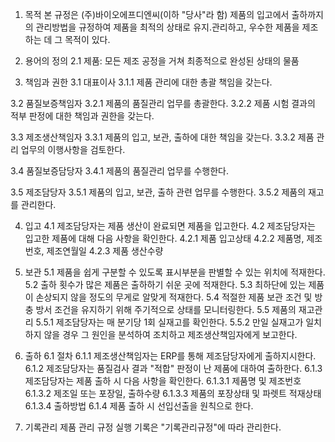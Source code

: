 1. 목적
본 규정은 (주)바이오에프디엔씨(이하 "당사"라 함) 제품의 입고에서 출하까지의 관리방법을 규정하여 제품을 최적의 상태로 유지․관리하고, 우수한 제품을 제조하는 데 그 목적이 있다.

2. 용어의 정의
2.1 제품: 모든 제조 공정을 거쳐 최종적으로 완성된 상태의 물품

3. 책임과 권한
3.1 대표이사
3.1.1 제품 관리에 대한 총괄 책임을 갖는다.

3.2 품질보증책임자
3.2.1 제품의 품질관리 업무를 총괄한다.
3.2.2 제품 시험 결과의 적부 판정에 대한 책임과 권한을 갖는다.

3.3 제조생산책임자
3.3.1 제품의 입고, 보관, 출하에 대한 책임을 갖는다.
3.3.2 제품 관리 업무의 이행사항을 검토한다.

3.4 품질보증담당자
3.4.1 제품의 품질관리 업무를 수행한다.

3.5 제조담당자
3.5.1 제품의 입고, 보관, 출하 관련 업무를 수행한다.
3.5.2 제품의 재고를 관리한다.

4. 입고 
4.1 제조담당자는 제품 생산이 완료되면 제품을 입고한다.
4.2 제조담당자는 입고한 제품에 대해 다음 사항을 확인한다.
4.2.1 제품 입고상태
4.2.2 제품명, 제조번호, 제조연월일
4.2.3 제품 생산수량

5. 보관
5.1 제품을 쉽게 구분할 수 있도록 표시부분을 판별할 수 있는 위치에 적재한다.
5.2 출하 횟수가 많은 제품은 출하하기 쉬운 곳에 적재한다.
5.3 최하단에 있는 제품이 손상되지 않을 정도의 무게로 알맞게 적재한다.
5.4 적절한 제품 보관 조건 및 방충 방서 조건을 유지하기 위해 주기적으로 상태를 모니터링한다.
5.5 제품의 재고관리
5.5.1 제조담당자는 매 분기당 1회 실재고를 확인한다.
5.5.2 만일 실재고가 일치하지 않을 경우 그 원인을 분석하여 조치하고 제조생산책임자에게 보고한다.

6. 출하
6.1 절차
6.1.1 제조생산책임자는 ERP를 통해 제조담당자에게 출하지시한다.
6.1.2 제조담당자는 품질검사 결과 "적합" 판정이 난 제품에 대하여 출하한다. 
6.1.3 제조담당자는 제품 출하 시 다음 사항을 확인한다. 
6.1.3.1 제품명 및 제조번호 
6.1.3.2 제조일 또는 포장일, 출하수량
6.1.3.3 제품의 포장상태 및 파렛트 적재상태
6.1.3.4 출하방법
6.1.4 제품 출하 시 선입선출을 원칙으로 한다.

7. 기록관리 
제품 관리 규정 실행 기록은 "기록관리규정"에 따라 관리한다. 
